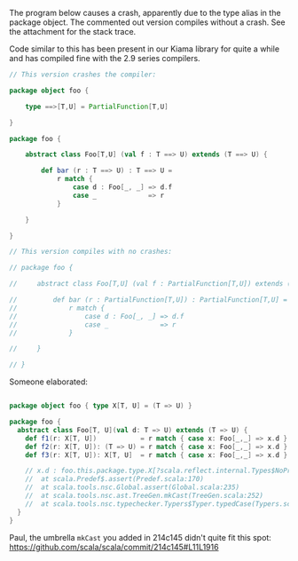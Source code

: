 The program below causes a crash, apparently due to the type alias in the package object. The commented out version compiles without a crash. See the attachment for the stack trace.

Code similar to this has been present in our Kiama library for quite a while and has compiled fine with the 2.9 series compilers.

```scala
// This version crashes the compiler:

package object foo {

    type ==>[T,U] = PartialFunction[T,U]

}

package foo {

    abstract class Foo[T,U] (val f : T ==> U) extends (T ==> U) {

        def bar (r : T ==> U) : T ==> U = 
            r match {
                case d : Foo[_, _] => d.f
                case _             => r
            }

    }

}

// This version compiles with no crashes:

// package foo {

//     abstract class Foo[T,U] (val f : PartialFunction[T,U]) extends (PartialFunction[T,U]) {

//         def bar (r : PartialFunction[T,U]) : PartialFunction[T,U] = 
//             r match {
//                 case d : Foo[_, _] => d.f
//                 case _             => r
//             }

//     }

// }
```
Someone elaborated:
```scala

package object foo { type X[T, U] = (T => U) }

package foo {
  abstract class Foo[T, U](val d: T => U) extends (T => U) {
    def f1(r: X[T, U])           = r match { case x: Foo[_,_] => x.d }  // inferred ok
    def f2(r: X[T, U]): (T => U) = r match { case x: Foo[_,_] => x.d }  // dealiased ok
    def f3(r: X[T, U]): X[T, U]  = r match { case x: Foo[_,_] => x.d }  // alias not ok

    // x.d : foo.this.package.type.X[?scala.reflect.internal.Types$NoPrefix$?.T, ?scala.reflect.internal.Types$NoPrefix$?.U] ~>scala.this.Function1[?scala.reflect.internal.Types$NoPrefix$?.T, ?scala.reflect.internal.Types$NoPrefix$?.U]
    //  at scala.Predef$.assert(Predef.scala:170)
    //  at scala.tools.nsc.Global.assert(Global.scala:235)
    //  at scala.tools.nsc.ast.TreeGen.mkCast(TreeGen.scala:252)
    //  at scala.tools.nsc.typechecker.Typers$Typer.typedCase(Typers.scala:2263)
  }
}
```
Paul, the umbrella `mkCast` you added in 214c145 didn't quite fit this spot: https://github.com/scala/scala/commit/214c145#L11L1916
